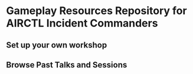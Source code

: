 # Gameplay Resources Repository for AIRCTL Incident Commanders



## Set up your own workshop


## Browse Past Talks and Sessions
